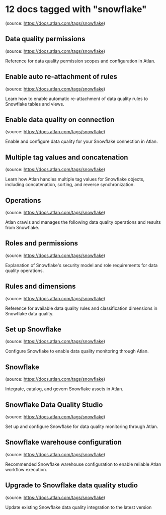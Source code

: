 # 12 docs tagged with "snowflake"
(source: https://docs.atlan.com/tags/snowflake)



## Data quality permissions
(source: https://docs.atlan.com/tags/snowflake)

Reference for data quality permission scopes and configuration in Atlan.



## Enable auto re-attachment of rules
(source: https://docs.atlan.com/tags/snowflake)

Learn how to enable automatic re-attachment of data quality rules to Snowflake tables and views.



## Enable data quality on connection
(source: https://docs.atlan.com/tags/snowflake)

Enable and configure data quality for your Snowflake connection in Atlan.



## Multiple tag values and concatenation
(source: https://docs.atlan.com/tags/snowflake)

Learn how Atlan handles multiple tag values for Snowflake objects, including concatenation, sorting, and reverse synchronization.



## Operations
(source: https://docs.atlan.com/tags/snowflake)

Atlan crawls and manages the following data quality operations and results from Snowflake.



## Roles and permissions
(source: https://docs.atlan.com/tags/snowflake)

Explanation of Snowflake's security model and role requirements for data quality operations.



## Rules and dimensions
(source: https://docs.atlan.com/tags/snowflake)

Reference for available data quality rules and classification dimensions in Snowflake data quality.



## Set up Snowflake
(source: https://docs.atlan.com/tags/snowflake)

Configure Snowflake to enable data quality monitoring through Atlan.



## Snowflake
(source: https://docs.atlan.com/tags/snowflake)

Integrate, catalog, and govern Snowflake assets in Atlan.



## Snowflake Data Quality Studio
(source: https://docs.atlan.com/tags/snowflake)

Set up and configure Snowflake for data quality monitoring through Atlan.



## Snowflake warehouse configuration
(source: https://docs.atlan.com/tags/snowflake)

Recommended Snowflake warehouse configuration to enable reliable Atlan workflow execution.



## Upgrade to Snowflake data quality studio
(source: https://docs.atlan.com/tags/snowflake)

Update existing Snowflake data quality integration to the latest version
